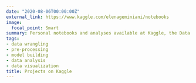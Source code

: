 ```yaml
---
date: "2020-08-06T00:00:00Z"
external_link: https://www.kaggle.com/elenageminiani/notebooks
image:
  focal_point: Smart
summary: Personal notebooks and analyses available at Kaggle, the Data Science and Machine Learning Community.
tags:
- data wrangling
- pre-processing
- model building
- data analysis
- data visualization
title: Projects on Kaggle
---
```



